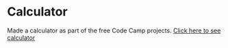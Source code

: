 # Calculator
Made a calculator as part of the free Code Camp projects.
[Click here to see calculator](https://frankie3388.github.io/Calculator/)
